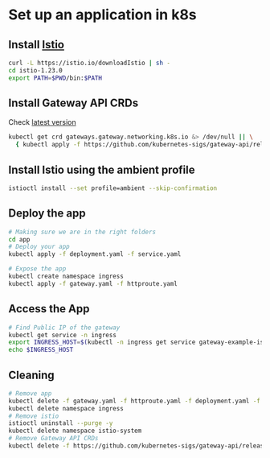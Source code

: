 # Set up an application in k8s

## Install [Istio](https://istio.io/latest/docs/ambient/getting-started/)
``` bash
curl -L https://istio.io/downloadIstio | sh -
cd istio-1.23.0
export PATH=$PWD/bin:$PATH
```

## Install Gateway API CRDs

Check [latest version](https://gateway-api.sigs.k8s.io/guides/#installing-gateway-api)
 
``` bash
kubectl get crd gateways.gateway.networking.k8s.io &> /dev/null || \
  { kubectl apply -f https://github.com/kubernetes-sigs/gateway-api/releases/download/v1.1.0/standard-install.yaml; }
```


## Install Istio using the ambient profile
``` bash
istioctl install --set profile=ambient --skip-confirmation

``` 

## Deploy the app
``` bash
# Making sure we are in the right folders
cd app
# Deploy your app
kubectl apply -f deployment.yaml -f service.yaml

# Expose the app
kubectl create namespace ingress
kubectl apply -f gateway.yaml -f httproute.yaml
``` 
## Access the App
``` bash
# Find Public IP of the gateway
kubectl get service -n ingress
export INGRESS_HOST=$(kubectl -n ingress get service gateway-example-istio -o jsonpath='{.status.loadBalancer.ingress[0].ip}')
echo $INGRESS_HOST
```
## Cleaning
``` bash
# Remove app
kubectl delete -f gateway.yaml -f httproute.yaml -f deployment.yaml -f service.yaml
kubectl delete namespace ingress
# Remove istio
istioctl uninstall --purge -y
kubectl delete namespace istio-system
# Remove Gateway API CRDs
kubectl delete -f https://github.com/kubernetes-sigs/gateway-api/releases/download/v1.1.0/standard-install.yaml
``` 


